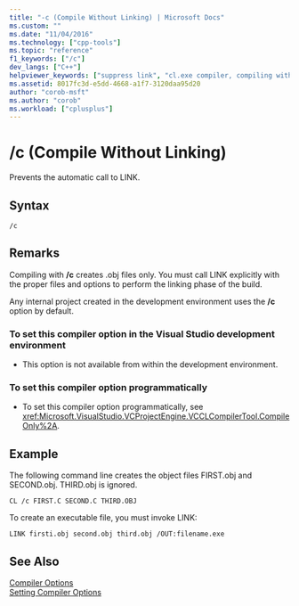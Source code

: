 ```yaml
---
title: "-c (Compile Without Linking) | Microsoft Docs"
ms.custom: ""
ms.date: "11/04/2016"
ms.technology: ["cpp-tools"]
ms.topic: "reference"
f1_keywords: ["/c"]
dev_langs: ["C++"]
helpviewer_keywords: ["suppress link", "cl.exe compiler, compiling without linking", "-c compiler option [C++]", "c compiler option [C++]", "/c compiler option [C++]"]
ms.assetid: 8017fc3d-e5dd-4668-a1f7-3120daa95d20
author: "corob-msft"
ms.author: "corob"
ms.workload: ["cplusplus"]
---
```

# /c (Compile Without Linking)
Prevents the automatic call to LINK.  
  
## Syntax  
  
```  
/c  
```  
  
## Remarks  
 Compiling with **/c** creates .obj files only. You must call LINK explicitly with the proper files and options to perform the linking phase of the build.  
  
 Any internal project created in the development environment uses the **/c** option by default.  
  
### To set this compiler option in the Visual Studio development environment  
  
-   This option is not available from within the development environment.  
  
### To set this compiler option programmatically  
  
-   To set this compiler option programmatically, see <xref:Microsoft.VisualStudio.VCProjectEngine.VCCLCompilerTool.CompileOnly%2A>.  
  
## Example  
 The following command line creates the object files FIRST.obj and SECOND.obj. THIRD.obj is ignored.  
  
```  
CL /c FIRST.C SECOND.C THIRD.OBJ  
```  
  
 To create an executable file, you must invoke LINK:  
  
```  
LINK firsti.obj second.obj third.obj /OUT:filename.exe  
```  
  
## See Also  
[Compiler Options](../../build/reference/compiler-options.md)<br/>
[Setting Compiler Options](../../build/reference/setting-compiler-options.md)